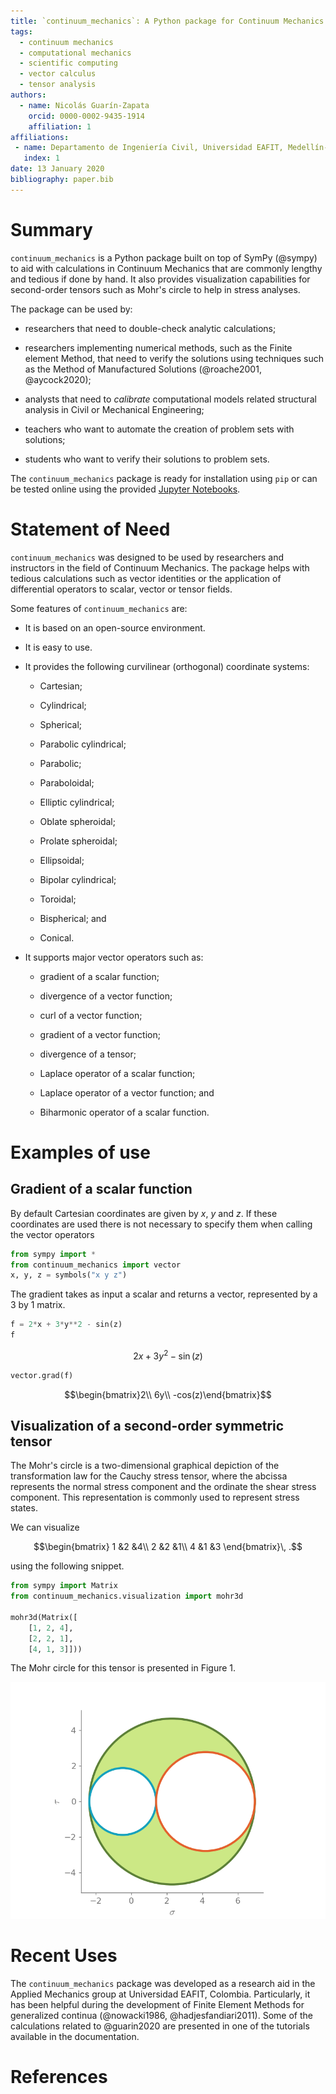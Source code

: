 ```yaml
---
title: `continuum_mechanics`: A Python package for Continuum Mechanics
tags:
  - continuum mechanics
  - computational mechanics
  - scientific computing
  - vector calculus
  - tensor analysis
authors:
  - name: Nicolás Guarín-Zapata
    orcid: 0000-0002-9435-1914
    affiliation: 1
affiliations:
 - name: Departamento de Ingeniería Civil, Universidad EAFIT, Medellín-Colombia
   index: 1
date: 13 January 2020
bibliography: paper.bib
---
```


# Summary

`continuum_mechanics` is a Python package built on top of SymPy (@sympy) to aid
with calculations in Continuum Mechanics that are commonly lengthy and
tedious if done by hand. It also provides visualization capabilities for
second-order tensors such as Mohr's circle to help in stress analyses.

The package can be used by:

- researchers that need to double-check analytic calculations;

- researchers implementing numerical methods, such as the Finite element
  Method, that need to verify the solutions using techniques such as
  the Method of Manufactured Solutions (@roache2001, @aycock2020);

- analysts that need to _calibrate_ computational models related
  structural analysis in Civil or Mechanical Engineering;

- teachers who want to automate the creation of problem sets with
  solutions;

- students who want to verify their solutions to problem sets.

The `continuum_mechanics` package is ready for installation using `pip`
or can be tested online using the provided
[Jupyter Notebooks](https://mybinder.org/v2/gh/nicoguaro/continuum_mechanics/master).

# Statement of Need

`continuum_mechanics` was designed to be used by researchers and instructors
in the field of Continuum Mechanics. The package helps with tedious calculations
such as vector identities or the application of differential operators to
scalar, vector or tensor fields.

Some features of ``continuum_mechanics`` are:

- It is based on an open-source environment.

- It is easy to use.

- It provides the following curvilinear (orthogonal) coordinate systems:

  - Cartesian;

  - Cylindrical;

  - Spherical;

  - Parabolic cylindrical;

  - Parabolic;

  - Paraboloidal;

  - Elliptic cylindrical;

  - Oblate spheroidal;

  - Prolate spheroidal;

  - Ellipsoidal;

  - Bipolar cylindrical;

  - Toroidal;

  - Bispherical; and

  - Conical.

- It supports major vector operators such as:

  - gradient of a scalar function;

  - divergence of a vector function;

  - curl of a vector function;

  - gradient of a vector function;

  - divergence of a tensor;

  - Laplace operator of a scalar function;

  - Laplace operator of a vector function; and

  - Biharmonic operator of a scalar function.

# Examples of use

## Gradient of a scalar function

By default Cartesian coordinates are given by $x$, $y$ and $z$.
If these coordinates are used there is not necessary to specify
them when calling the vector operators

```python
from sympy import *
from continuum_mechanics import vector
x, y, z = symbols("x y z")
```

The gradient takes as input a scalar and returns a vector,
represented by a 3 by 1 matrix.

```python
f = 2*x + 3*y**2 - sin(z)
f
```

$$2x + 3y^2 - \sin(z)$$

```python
vector.grad(f)
```

$$\begin{bmatrix}2\\ 6y\\ -cos(z)\end{bmatrix}$$


## Visualization of a second-order symmetric tensor

The Mohr's circle is a two-dimensional graphical depiction of the
transformation law for the Cauchy stress tensor, where the abcissa represents
the normal stress component and the ordinate the shear stress component.
This representation is commonly used to represent stress states.

We can visualize

$$\begin{bmatrix}
1 &2 &4\\
2 &2 &1\\
4 &1 &3
\end{bmatrix}\, .$$

using the following snippet.

```python
from sympy import Matrix
from continuum_mechanics.visualization import mohr3d

mohr3d(Matrix([
    [1, 2, 4],
    [2, 2, 1],
    [4, 1, 3]]))
```

The Mohr circle for this tensor is presented in Figure 1.

![Mohr circle for a 3D symmetric tensor.](mohr3d.png)


# Recent Uses

The ``continuum_mechanics`` package was developed as a research aid in the
Applied Mechanics group at Universidad EAFIT, Colombia. Particularly, it has
been helpful during the development of Finite Element Methods for generalized
continua (@nowacki1986, @hadjesfandiari2011).  Some of the calculations
related to @guarin2020 are presented in one of the tutorials available
in the documentation.


# References
